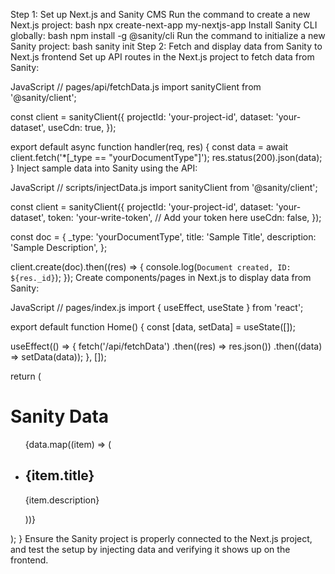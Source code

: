 Step 1: Set up Next.js and Sanity CMS
Run the command to create a new Next.js project:
bash
npx create-next-app my-nextjs-app
Install Sanity CLI globally:
bash
npm install -g @sanity/cli
Run the command to initialize a new Sanity project:
bash
sanity init
Step 2: Fetch and display data from Sanity to Next.js frontend
Set up API routes in the Next.js project to fetch data from Sanity:

JavaScript
// pages/api/fetchData.js
import sanityClient from '@sanity/client';

const client = sanityClient({
  projectId: 'your-project-id',
  dataset: 'your-dataset',
  useCdn: true,
});

export default async function handler(req, res) {
  const data = await client.fetch('*[_type == "yourDocumentType"]');
  res.status(200).json(data);
}
Inject sample data into Sanity using the API:

JavaScript
// scripts/injectData.js
import sanityClient from '@sanity/client';

const client = sanityClient({
  projectId: 'your-project-id',
  dataset: 'your-dataset',
  token: 'your-write-token', // Add your token here
  useCdn: false,
});

const doc = {
  _type: 'yourDocumentType',
  title: 'Sample Title',
  description: 'Sample Description',
};

client.create(doc).then((res) => {
  console.log(`Document created, ID: ${res._id}`);
});
Create components/pages in Next.js to display data from Sanity:

JavaScript
// pages/index.js
import { useEffect, useState } from 'react';

export default function Home() {
  const [data, setData] = useState([]);

  useEffect(() => {
    fetch('/api/fetchData')
      .then((res) => res.json())
      .then((data) => setData(data));
  }, []);

  return (
    <div>
      <h1>Sanity Data</h1>
      <ul>
        {data.map((item) => (
          <li key={item._id}>
            <h2>{item.title}</h2>
            <p>{item.description}</p>
          </li>
        ))}
      </ul>
    </div>
  );
}
Ensure the Sanity project is properly connected to the Next.js project, and test the setup by injecting data and verifying it shows up on the frontend.

